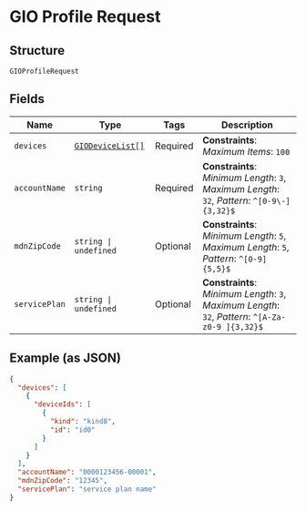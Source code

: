 
# GIO Profile Request

## Structure

`GIOProfileRequest`

## Fields

| Name | Type | Tags | Description |
|  --- | --- | --- | --- |
| `devices` | [`GIODeviceList[]`](../../doc/models/gio-device-list.md) | Required | **Constraints**: *Maximum Items*: `100` |
| `accountName` | `string` | Required | **Constraints**: *Minimum Length*: `3`, *Maximum Length*: `32`, *Pattern*: `^[0-9\-]{3,32}$` |
| `mdnZipCode` | `string \| undefined` | Optional | **Constraints**: *Minimum Length*: `5`, *Maximum Length*: `5`, *Pattern*: `^[0-9]{5,5}$` |
| `servicePlan` | `string \| undefined` | Optional | **Constraints**: *Minimum Length*: `3`, *Maximum Length*: `32`, *Pattern*: `^[A-Za-z0-9 ]{3,32}$` |

## Example (as JSON)

```json
{
  "devices": [
    {
      "deviceIds": [
        {
          "kind": "kind8",
          "id": "id0"
        }
      ]
    }
  ],
  "accountName": "0000123456-00001",
  "mdnZipCode": "12345",
  "servicePlan": "service plan name"
}
```

